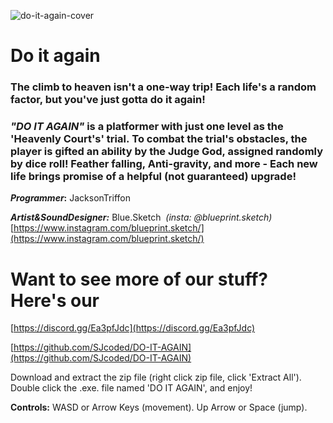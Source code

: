 ![do-it-again-cover](https://img.itch.zone/aW1nLzk0ODU4MzEucG5n/347x500/Fhy6I%2B.png)

# Do it again

### The climb to heaven isn't a one-way trip! Each life's a random factor, but you've just gotta **do it again!**

### ***"DO IT AGAIN"*** is a platformer with just **one** level as the 'Heavenly Court's' trial. To combat the trial's obstacles, the player is gifted an ability by the Judge God, assigned randomly by dice roll! Feather falling, Anti-gravity, and more - Each new life brings promise of a helpful (not guaranteed) upgrade!

***Programmer*:** JacksonTriffon

***Artist&SoundDesigner:*** Blue.Sketch  *(insta: @blueprint.sketch)*[https://www.instagram.com/blueprint.sketch/](https://www.instagram.com/blueprint.sketch/)

# Want to see more of our stuff? Here's our

[https://discord.gg/Ea3pfJdc](https://discord.gg/Ea3pfJdc)

[https://github.com/SJcoded/DO-IT-AGAIN](https://github.com/SJcoded/DO-IT-AGAIN)

Download and extract the zip file (right click zip file, click 'Extract All'). Double click the .exe. file named 'DO IT AGAIN', and enjoy!

**Controls:** WASD or Arrow Keys (movement). Up Arrow or Space (jump).
